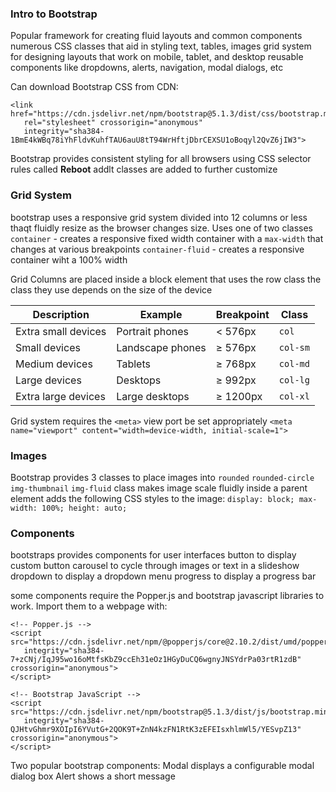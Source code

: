 ### Intro to Bootstrap 
Popular framework for creating fluid layouts and common components 
	numerous CSS classes that aid in styling text, tables, images
	grid system for designing layouts that work on mobile, tablet, and desktop
	reusable components like dropdowns, alerts, navigation, modal dialogs, etc

Can download Bootstrap CSS from CDN:
```
<link href="https://cdn.jsdelivr.net/npm/bootstrap@5.1.3/dist/css/bootstrap.min.css" 
   rel="stylesheet" crossorigin="anonymous"
   integrity="sha384-1BmE4kWBq78iYhFldvKuhfTAU6auU8tT94WrHftjDbrCEXSU1oBoqyl2QvZ6jIW3">
```

Bootstrap provides consistent styling for all browsers using CSS selector rules called
**Reboot**
	addlt classes are added to further customize

### Grid System
bootstrap uses a responsive grid system 
	divided into 12 columns or less thaqt fluidly resize as the browser changes size. Uses one of two classes
	`container` - creates a responsive fixed width container with a `max-width` that changes at various breakpoints
	`container-fluid` - creates a responsive container wiht a 100% width 

Grid Columns are placed inside a block element that uses the row class 
the class they use depends on the size of the device 

|Description|Example|Breakpoint|Class|
|---|---|---|---|
|Extra small devices|Portrait phones|< 576px|`col`|
|Small devices|Landscape phones|≥ 576px|`col-sm`|
|Medium devices|Tablets|≥ 768px|`col-md`|
|Large devices|Desktops|≥ 992px|`col-lg`|
|Extra large devices|Large desktops|≥ 1200px|`col-xl`|
Grid system requires the `<meta>` view port be set appropriately 
	`<meta name="viewport" content="width=device-width, initial-scale=1">`

### Images 
Bootstrap provides 3 classes to place images into 
	`rounded`
	`rounded-circle`
	`img-thumbnail`
`img-fluid` class makes image scale fluidly inside a parent element 
	adds the following CSS styles to the image:
	`display: block; max-width: 100%; height: auto;`

### Components 
bootstraps provides components for user interfaces 
	button to display custom button
	carousel to cycle through images or text in a slideshow
	dropdown to display a dropdown menu
	progress to display a progress bar 

some components require the Popper.js and bootstrap javascript libraries to work. 
Import them to a webpage with:

```
<!-- Popper.js -->
<script src="https://cdn.jsdelivr.net/npm/@popperjs/core@2.10.2/dist/umd/popper.min.js" 
   integrity="sha384-7+zCNj/IqJ95wo16oMtfsKbZ9ccEh31eOz1HGyDuCQ6wgnyJNSYdrPa03rtR1zdB" crossorigin="anonymous">
</script>

<!-- Bootstrap JavaScript -->
<script src="https://cdn.jsdelivr.net/npm/bootstrap@5.1.3/dist/js/bootstrap.min.js" 
   integrity="sha384-QJHtvGhmr9XOIpI6YVutG+2QOK9T+ZnN4kzFN1RtK3zEFEIsxhlmWl5/YESvpZ13" crossorigin="anonymous">
</script>
```

Two popular bootstrap components: 
Modal
	displays a configurable modal dialog box
Alert
	shows a short message

